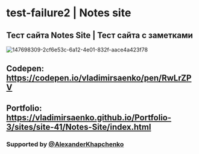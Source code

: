 # test-failure2 | Notes site

## Тест сайта Notes Site | Тест сайта с заметками 

![147698309-2cf6e53c-6a12-4e01-832f-aace4a423f78](https://user-images.githubusercontent.com/56477695/147836374-5d7f26d5-30f1-457d-a99d-0d5a84fa35fd.jpg)

## Codepen: https://codepen.io/vladimirsaenko/pen/RwLrZPV
## Portfolio: https://vladimirsaenko.github.io/Portfolio-3/sites/site-41/Notes-Site/index.html

### Supported by [@AlexanderKhapchenko](https://github.com/AlexanderKhapchenko)
